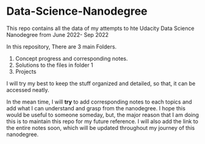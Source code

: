 # Data-Science-Nanodegree
This repo contains all the data of my attempts to hte Udacity Data Science Nanodegree from June 2022- Sep 2022


In this repository, There are 3 main Folders. 
1. Concept progress and corresponding notes.
2. Solutions to the files in folder 1
3. Projects

I will try my best to keep the stuff organized and detailed, so that, it can be accessed neatly. 

In the mean time, I will **try** to add corresponding notes to each topics and add what I can understand and grasp from the nanodegree. I hope this would be useful to someone someday, but, the major reason that I am doing this is to maintain this repo for my future reference. I will also add the link to the entire notes soon, which will be updated throughout my journey of this nanodegree.
